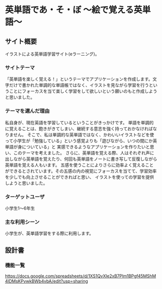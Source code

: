 # 英単語であ・そ・ぼ 〜絵で覚える英単語〜

## サイト概要
イラストによる英単語学習サイト(eラーニング)。

### サイトテーマ
「英単語を楽しく覚える！」というテーマでアプリケーションを作成します。文字だけで書かれた単調的な単語帳ではなく、イラストを見ながら学習を行うということにフォーカスを当て楽しく学習をして欲しいという願いのもと作成しようと思いました。

### テーマを選んだ理由
私自身が、現在英語を学習しているということがきっかけです。
単語を単調的に覚えることは、飽きがきてしまい、継続する意志を強く持っておかなければなりません。
そこで、私は単調的な英単語ではなく、かわいいイラストなどを使って小学生が「勉強している」という感覚よりも「遊びながら、いつの間にか英単語が身についている」と
実感できるようなアプリケーションを作りたいと思い、このテーマを考えました。
さらに、英単語を覚える際、人はそれぞれ声に出しながら英単語を覚えたり、何回も英単語をノートに書き写して反復しながら英単語を覚える人もいます。
五感を使うことによりさらに効率よく覚えることができるとされています。その五感の内の視覚にフォーカスを当てて、学習効率を少しでも向上させることができればと思い、
イラストを使っての学習を提供しようと思いました。

### ターゲットユーザ
小学生1〜6年生

### 主な利用シーン
小学生が、英単語学習をする際に利用します。

## 設計書

### 機能一覧
https://docs.google.com/spreadsheets/d/1XS1QvXIe2xB7Plm1BPgf45MShM4lDMsKPvwkBWb4vbA/edit?usp=sharing